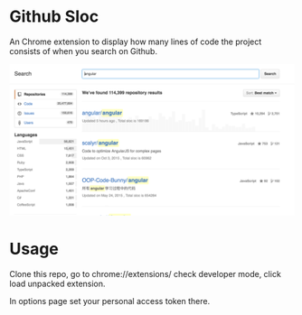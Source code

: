 # Github Sloc

An Chrome extension to display how many lines of code the project consists of when you search on Github.

![snapshots](snapshots/snapshot.png)

# Usage

Clone this repo, go to chrome://extensions/ check developer mode, click load unpacked extension.

In options page set your personal access token there.